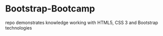 # Bootstrap-Bootcamp
repo demonstrates knowledge working with HTML5, CSS 3 and Bootstrap technologies
